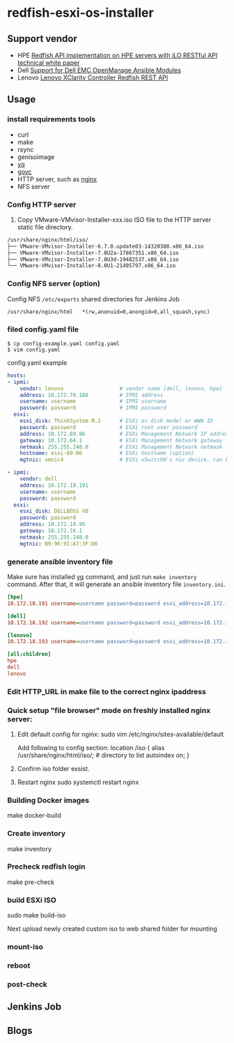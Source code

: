 # redfish-esxi-os-installer

## Support vendor

- HPE [Redfish API implementation on HPE servers with iLO RESTful API technical white paper](https://www.hpe.com/psnow/doc/4AA6-1727ENW)
- Dell [Support for Dell EMC OpenManage Ansible Modules](https://www.dell.com/support/kbdoc/zh-hk/000177308/dell-emc-openmanage-ansible-modules)
- Lenovo [Lenovo XClarity Controller Redfish REST API](https://sysmgt.lenovofiles.com/help/index.jsp?topic=%2Fcom.lenovo.systems.management.xcc.doc%2Frest_api.html)

## Usage

### install requirements tools

- curl
- make
- rsync
- genisoimage
- [yq](https://github.com/mikefarah/yq)
- [govc](https://github.com/vmware/govmomi/tree/master/govc)
- HTTP server, such as [nginx](https://www.nginx.com/resources/wiki/start/topics/tutorials/install/)
- NFS server

### Config HTTP server

1. Copy VMware-VMvisor-Installer-xxx.iso ISO file to the HTTP server static file directory.

```bash
/usr/share/nginx/html/iso/
├── VMware-VMvisor-Installer-6.7.0.update03-14320388.x86_64.iso
├── VMware-VMvisor-Installer-7.0U2a-17867351.x86_64.iso
├── VMware-VMvisor-Installer-7.0U3d-19482537.x86_64.iso
└── VMware-VMvisor-Installer-8.0U1-21495797.x86_64.iso
```

### Config NFS server (option)

Config NFS `/etc/exports` shared directories for Jenkins Job

```
/usr/share/nginx/html	*(rw,anonuid=0,anongid=0,all_squash,sync)
```

### filed config.yaml file

```
$ cp config-example.yaml config.yaml
$ vim config.yaml
```

config.yaml example

```yaml
hosts:
- ipmi:
    vendor: lenovo                  # vendor name [dell, lenovo, hpe]
    address: 10.172.70.186          # IPMI address
    username: username              # IPMI username
    password: password              # IPMI password
  esxi:
    esxi_disk: ThinkSystem M.2      # ESXi os disk model or WWN ID
    password: password              # ESXi root user password
    address: 10.172.69.86           # ESXi Management Network IP address
    gateway: 10.172.64.1            # ESXi Management Network gateway
    netmask: 255.255.240.0          # ESXi Management Network netmask
    hostname: esxi-69-86            # ESXi hostname (option)
    mgtnic: vmnic4                  # ESXi vSwitch0's nic device, can be set to vmnic name or mac address

- ipmi:
    vendor: dell
    address: 10.172.18.191
    username: username
    password: password
  esxi:
    esxi_disk: DELLBOSS VD
    password: password
    address: 10.172.18.95
    gateway: 10.172.16.1
    netmask: 255.255.240.0
    mgtnic: B9:96:91:A7:3F:D6
```

### generate ansible inventory file

Make sure has installed [yq]() command, and just run `make inventory` command. After that, it will generate an ansible inventory file `inventory.ini`.

```ini
[hpe]
10.172.18.191 username=username password=password esxi_address=10.172.18.95 esxi_password=password

[dell]
10.172.18.192 username=username password=password esxi_address=10.172.18.96 esxi_password=password

[lenovo]
10.172.18.193 username=username password=password esxi_address=10.172.18.97 esxi_password=password

[all:children]
hpe
dell
lenovo
```

### Edit HTTP_URL in make file to the correct nginx ipaddress
### Quick setup "file browser" mode on freshly installed nginx server:
1. Edit default config for nginx:
    sudo vim /etc/nginx/sites-available/default

    Add following to config section:
        location /iso {
                alias /usr/share/nginx/html/iso/; # directory to list
                autoindex on;
        }

2. Confirm iso folder exsist.

3. Restart nginx
sudo systemctl restart nginx

### Building Docker images
make docker-build

### Create inventory
make inventory

### Precheck redfish login

make pre-check

### build ESXi ISO

sudo make build-iso

Next upload newly created custom iso to web shared folder for mounting

### mount-iso

### reboot

### post-check

## Jenkins Job

## Blogs
